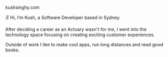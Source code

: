 kushsinghy.com

✌️ Hi, I’m Kush, a Software Developer based in Sydney. 

After deciding a career as an Actuary wasn't for me, I went into the technology space focusing on creating exciting customer experiences. 

Outside of work I like to make cool apps, run long distances and read good books.
